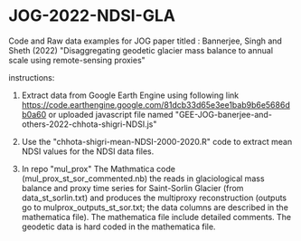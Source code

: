 # JOG-2022-NDSI-GLA
Code and Raw data examples for JOG paper titled : Bannerjee, Singh and Sheth (2022) "Disaggregating geodetic glacier mass balance to annual scale using remote-sensing proxies"

instructions:
1. Extract data from Google Earth Engine using following link https://code.earthengine.google.com/81dcb33d65e3ee1bab9b6e5686db0a60 or uploaded javascript file named "GEE-JOG-banerjee-and-others-2022-chhota-shigri-NDSI.js"

2. Use the "chhota-shigri-mean-NDSI-2000-2020.R" code to extract mean NDSI values for the NDSI data files.

3. In repo "mul_prox" The Mathmatica code (mul_prox_st_sor_commented.nb) the reads in glaciological mass balance and proxy time series for Saint-Sorlin Glacier (from data_st_sorlin.txt) and produces the multiproxy reconstruction (outputs go to mulprox_outputs_st_sor.txt; the data columns are described in the mathematica file). The mathematica file include detailed comments. The geodetic data is hard coded in the mathematica file.


